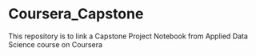 # Coursera_Capstone
This repository is to link a Capstone Project Notebook from Applied Data Science course on Coursera
